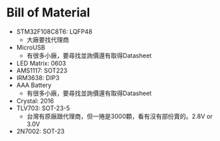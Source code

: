 Bill of Material
================

- STM32F108C8T6: LQFP48
  * 大廠要找代理商
- MicroUSB
  * 有很多小廠，要尋找並詢價還有取得Datasheet
- LED Matrix: 0603
- AMS1117: SOT223
- IRM3638: DIP3
- AAA Battery
  * 有很多小廠，要尋找並詢價還有取得Datasheet
- Crystal: 2016
- TLV703: SOT-23-5
  * 台灣有原廠跟代理商，但一捲是3000顆，看有沒有部份賣的。2.8V or 3.0V
- 2N7002: SOT-23

